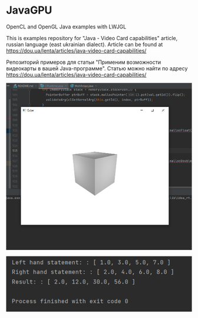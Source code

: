 # JavaGPU

OpenCL and OpenGL Java examples with LWJGL 

This is examples repository for "Java - Video Card capabilities" article, russian language (east ukrainian dialect). Article can be found at https://dou.ua/lenta/articles/java-video-card-capabilities/

Репозиторий примеров для статьи "Применим возможности видеокарты в вашей Java-программе". Статью можно найти по адресу https://dou.ua/lenta/articles/java-video-card-capabilities/

![img.png](img.png)

![img_1.png](img_1.png)
